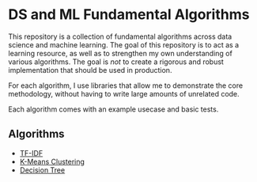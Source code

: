 # DS and ML Fundamental Algorithms
This repository is a collection of fundamental algorithms across data science and machine learning. The goal of this repository is to act as a learning resource, as well as to strengthen my own understanding of various algorithms. The goal is *not* to create a rigorous and robust implementation that should be used in production.

For each algorithm, I use libraries that allow me to demonstrate the core methodology, without having to write large amounts of unrelated code.

Each algorithm comes with an example usecase and basic tests.

## Algorithms
* [TF-IDF](./tf_idf/)
* [K-Means Clustering](./k-means-clustering/)
* [Decision Tree](./decision_tree)

